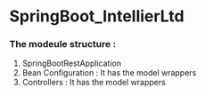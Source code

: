 # SpringBoot_IntellierLtd

### The modeule structure :

<ol>
<li>SpringBootRestApplication</li>

<li>Bean Configuration : It has the model wrappers</li>

<li>Controllers : It has the model wrappers</li>


</ol>
